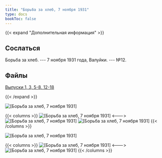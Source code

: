 ```yaml
---
title: "Борьба за хлеб, 7 ноября 1931"
type: docs
bookToc: false
---
```


{{< expand "Дополнительная информация" >}}
## Сослаться
Борьба за хлеб. --- 7 ноября 1931 года, Валуйки. --- №12.

## Файлы
[Выпуски 1, 3, 5-8, 12-18](https://www.dropbox.com/sh/50z8z60lnngpw6v/AACsfwQfvZdqys5XYXXGaw8Ka?dl=0)

{{< /expand >}}

![[Борьба за хлеб, 7 ноября 1931]](/static/img/papers/h/12/76.jpg)

{{< columns >}}
![[Борьба за хлеб, 7 ноября 1931]](/static/img/papers/h/12/77.jpg)
<--->
![[Борьба за хлеб, 7 ноября 1931]](/static/img/papers/h/12/78.jpg)
![[Борьба за хлеб, 7 ноября 1931]](/static/img/papers/h/12/79.jpg)
{{< /columns >}}

![[Борьба за хлеб, 7 ноября 1931]](/static/img/papers/h/12/80.jpg)

{{< columns >}}
![[Борьба за хлеб, 7 ноября 1931]](/static/img/papers/h/12/81.jpg)
<--->
![[Борьба за хлеб, 7 ноября 1931]](/static/img/papers/h/12/82.jpg)
{{< /columns >}}
